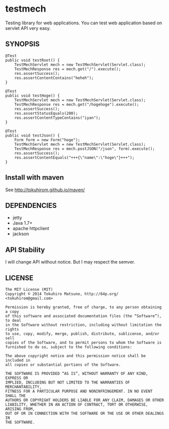 # testmech

Testing library for web applications. You can test web application based on servlet API very easy.

## SYNOPSIS

	@Test
	public void testRoot() {
		TestMechServlet mech = new TestMechServlet(Servlet.class);
		TestMechResponse res = mech.get("/").execute();
		res.assertSuccess();
		res.assertContentContains("heheh");
	}

	@Test
	public void testHoge() {
		TestMechServlet mech = new TestMechServlet(Servlet.class);
		TestMechResponse res = mech.get("/hogehoge").execute();
		res.assertSuccess();
		res.assertStatusEquals(200);
		res.assertContentTypeContains("iyan");
	}

	@Test
	public void testJson() {
		Form form = new Form("hoge");
		TestMechServlet mech = new TestMechServlet(Servlet.class);
		TestMechResponse res = mech.postJSON("/json", form).execute();
		res.assertSuccess();
		res.assertContentEquals("+++{\"name\":\"hoge\"}+++");
	}

## Install with maven

See http://tokuhirom.github.io/maven/

## DEPENDENCIES

  * jetty
  * Java 1.7+
  * apache httpclient
  * jackson

## API Stability

I will change API without notice. But I may respect the semver.

## LICENSE

    The MIT License (MIT)
    Copyright © 2014 Tokuhiro Matsuno, http://64p.org/ <tokuhirom@gmail.com>

    Permission is hereby granted, free of charge, to any person obtaining a copy
    of this software and associated documentation files (the “Software”), to deal
    in the Software without restriction, including without limitation the rights
    to use, copy, modify, merge, publish, distribute, sublicense, and/or sell
    copies of the Software, and to permit persons to whom the Software is
    furnished to do so, subject to the following conditions:

    The above copyright notice and this permission notice shall be included in
    all copies or substantial portions of the Software.

    THE SOFTWARE IS PROVIDED “AS IS”, WITHOUT WARRANTY OF ANY KIND, EXPRESS OR
    IMPLIED, INCLUDING BUT NOT LIMITED TO THE WARRANTIES OF MERCHANTABILITY,
    FITNESS FOR A PARTICULAR PURPOSE AND NONINFRINGEMENT. IN NO EVENT SHALL THE
    AUTHORS OR COPYRIGHT HOLDERS BE LIABLE FOR ANY CLAIM, DAMAGES OR OTHER
    LIABILITY, WHETHER IN AN ACTION OF CONTRACT, TORT OR OTHERWISE, ARISING FROM,
    OUT OF OR IN CONNECTION WITH THE SOFTWARE OR THE USE OR OTHER DEALINGS IN
    THE SOFTWARE.

